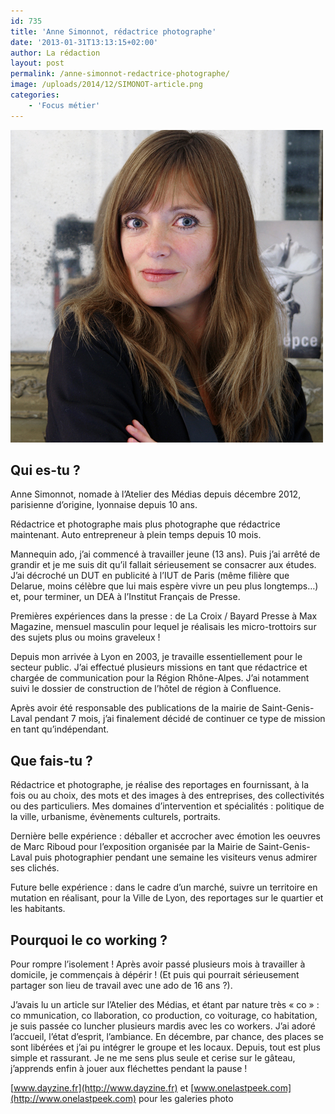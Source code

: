 ```yaml
---
id: 735
title: 'Anne Simonnot, rédactrice photographe'
date: '2013-01-31T13:13:15+02:00'
author: La rédaction
layout: post
permalink: /anne-simonnot-redactrice-photographe/
image: /uploads/2014/12/SIMONOT-article.png
categories:
    - 'Focus métier'
---
```


[![SIMONOT-article](/uploads/2014/12/SIMONOT-article.png)](/uploads/2014/12/SIMONOT-article.png)

## Qui es-tu ?

Anne Simonnot, nomade à l’Atelier des Médias depuis décembre 2012, parisienne d’origine, lyonnaise depuis 10 ans.

Rédactrice et photographe mais plus photographe que rédactrice maintenant. Auto entrepreneur à plein temps depuis 10 mois.

Mannequin ado, j’ai commencé à travailler jeune (13 ans). Puis j’ai arrêté de grandir et je me suis dit qu’il fallait sérieusement se consacrer aux études. J’ai décroché un DUT en publicité à l’IUT de Paris (même filière que Delarue, moins célèbre que lui mais espère vivre un peu plus longtemps…) et, pour terminer, un DEA à l’Institut Français de Presse.

Premières expériences dans la presse : de La Croix / Bayard Presse à Max Magazine, mensuel masculin pour lequel je réalisais les micro-trottoirs sur des sujets plus ou moins graveleux !

Depuis mon arrivée à Lyon en 2003, je travaille essentiellement pour le secteur public. J’ai effectué plusieurs missions en tant que rédactrice et chargée de communication pour la Région Rhône-Alpes. J’ai notamment suivi le dossier de construction de l’hôtel de région à Confluence.

Après avoir été responsable des publications de la mairie de Saint-Genis-Laval pendant 7 mois, j’ai finalement décidé de continuer ce type de mission en tant qu’indépendant.

##  Que fais-tu ?

Rédactrice et photographe, je réalise des reportages en fournissant, à la fois ou au choix, des mots et des images à des entreprises, des collectivités ou des particuliers. Mes domaines d’intervention et spécialités : politique de la ville, urbanisme, évènements culturels, portraits.

Dernière belle expérience : déballer et accrocher avec émotion les oeuvres de Marc Riboud pour l’exposition organisée par la Mairie de Saint-Genis-Laval puis photographier pendant une semaine les visiteurs venus admirer ses clichés.

Future belle expérience : dans le cadre d’un marché, suivre un territoire en mutation en réalisant, pour la Ville de Lyon, des reportages sur le quartier et les habitants.

## Pourquoi le co working ?

Pour rompre l’isolement ! Après avoir passé plusieurs mois à travailler à domicile, je commençais à dépérir ! (Et puis qui pourrait sérieusement partager son lieu de travail avec une ado de 16 ans ?).

J’avais lu un article sur l’Atelier des Médias, et étant par nature très « co » : co mmunication, co llaboration, co production, co voiturage, co habitation, je suis passée co luncher plusieurs mardis avec les co workers. J’ai adoré l’accueil, l’état d’esprit, l’ambiance. En décembre, par chance, des places se sont libérées et j’ai pu intégrer le groupe et les locaux. Depuis, tout est plus simple et rassurant. Je ne me sens plus seule et cerise sur le gâteau, j’apprends enfin à jouer aux fléchettes pendant la pause !

[www.dayzine.fr](http://www.dayzine.fr) et [www.onelastpeek.com](http://www.onelastpeek.com) pour les galeries photo